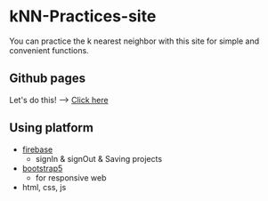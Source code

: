 # kNN-Practices-site
You can practice the k nearest neighbor with this site for simple and convenient functions.

## Github pages
Let's do this! --> [Click here](https://junghyunseo0128a.github.io/kNN-Practices-site/)

## Using platform
* [firebase](https://console.firebase.google.com/)
    * signIn & signOut & Saving projects
* [bootstrap5](https://getbootstrap.com/docs/5.1/getting-started/introduction/)
    * for responsive web
* html, css, js
